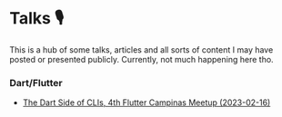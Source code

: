 # Talks 🎙

This is a hub of some talks, articles and all sorts of content I may have posted or presented publicly. Currently, not much happening here tho.

### Dart/Flutter

- [The Dart Side of CLIs, 4th Flutter Campinas Meetup (2023-02-16)](flutter_and_dart/the_dart_side_of_clis/README.md)
